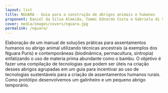 ```yaml
---
layout: list
title: NGUARA - Guia para a construção de abrigos animais e humanos
proponent: Daniel da Silva Almeida, Tommi Ednardo Costa e Gabriela di Sessa | Resende, Rio de Janeiro, Brasil
cover: media/images/covers/nguara.jpg
permalink: /nguara/
---
```

Elaboração de um manual de soluções práticas para assentamentos humanos ou abrigo animal utilizando técnicas ancestrais (a exemplos dos Nguara Puris) e contemporâneas (biodinâmica, permacultura, sintropia) enfatizando o uso de materia prima abundante como o bambu. O objetivo é fazer uma compilação de tecnologias que podem ser úteis na criação desses abrigos agrupadas em um guia para incentivar ao uso de tecnologias sustentáveis para a criação de assentamentos humanos rurais. Como protótipo desenvolvemos um galinheiro e um pequeno abrigo temporário.
